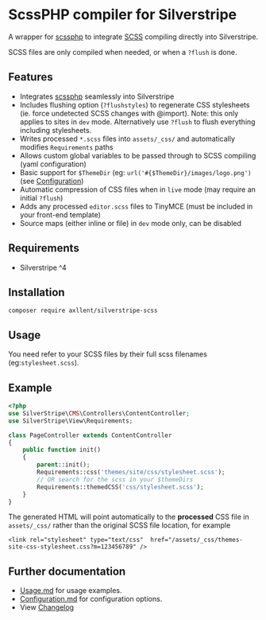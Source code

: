 # ScssPHP compiler for Silverstripe

A wrapper for [scssphp](https://scssphp.github.io/scssphp/) to integrate [SCSS](http://sass-lang.com/) compiling directly into Silverstripe.

SCSS files are only compiled when needed, or when a `?flush` is done.

## Features

- Integrates [scssphp](https://scssphp.github.io/scssphp/) seamlessly into Silverstripe
- Includes flushing option (`?flushstyles`) to regenerate CSS stylesheets (ie. force undetected SCSS changes with @import). Note: this only applies to sites in `dev` mode. Alternatively use `?flush` to flush everything including stylesheets.
- Writes processed `*.scss` files into `assets/_css/` and automatically modifies `Requirements` paths
- Allows custom global variables to be passed through to SCSS compiling (yaml configuration)
- Basic support for `$ThemeDir` (eg: `url('#{$ThemeDir}/images/logo.png')` (see [Configuration](docs/en/Configuration.md))
- Automatic compression of CSS files when in `live` mode (may require an initial `?flush`)
- Adds any processed `editor.scss` files to TinyMCE (must be included in your front-end template)
- Source maps (either inline or file) in `dev` mode only, can be disabled

## Requirements

- Silverstripe ^4

## Installation

```
composer require axllent/silverstripe-scss
```

## Usage

You need refer to your SCSS files by their full scss filenames (eg:`stylesheet.scss`).

## Example

```php
<?php
use SilverStripe\CMS\Controllers\ContentController;
use SilverStripe\View\Requirements;

class PageController extends ContentController
{
    public function init()
    {
        parent::init();
        Requirements::css('themes/site/css/stylesheet.scss');
        // OR search for the scss in your $themeDirs
        Requirements::themedCSS('css/stylesheet.scss');
    }
}
```

The generated HTML will point automatically to the **processed** CSS file in `assets/_css/`
rather than the original SCSS file location, for example

```
<link rel="stylesheet" type="text/css"  href="/assets/_css/themes-site-css-stylesheet.css?m=123456789" />
```

## Further documentation

- [Usage.md](docs/en/Usage.md) for usage examples.
- [Configuration.md](docs/en/Configuration.md) for configuration options.
- View [Changelog](CHANGELOG.md)
